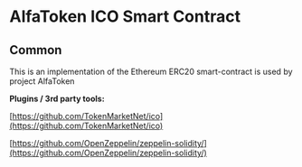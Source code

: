 # AlfaToken ICO Smart Contract

## Common

This is an implementation of the Ethereum ERC20 smart-contract is used by project AlfaToken

<b>Plugins / 3rd party tools:</b>

[https://github.com/TokenMarketNet/ico](https://github.com/TokenMarketNet/ico)

[https://github.com/OpenZeppelin/zeppelin-solidity/](https://github.com/OpenZeppelin/zeppelin-solidity/)
